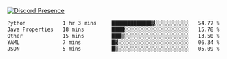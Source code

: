 [![Discord Presence](https://lanyard.cnrad.dev/api/689805100331696149)](https://discord.com/users/689805100331696149)

<!--START_SECTION:waka-->

```txt
Python            1 hr 3 mins     █████████████▓░░░░░░░░░░░   54.77 %
Java Properties   18 mins         ████░░░░░░░░░░░░░░░░░░░░░   15.78 %
Other             15 mins         ███▒░░░░░░░░░░░░░░░░░░░░░   13.50 %
YAML              7 mins          █▓░░░░░░░░░░░░░░░░░░░░░░░   06.34 %
JSON              5 mins          █▒░░░░░░░░░░░░░░░░░░░░░░░   05.09 %
```

<!--END_SECTION:waka-->
<img src="https://hit.yhype.me/github/profile?user_id=53441990" alt="">
